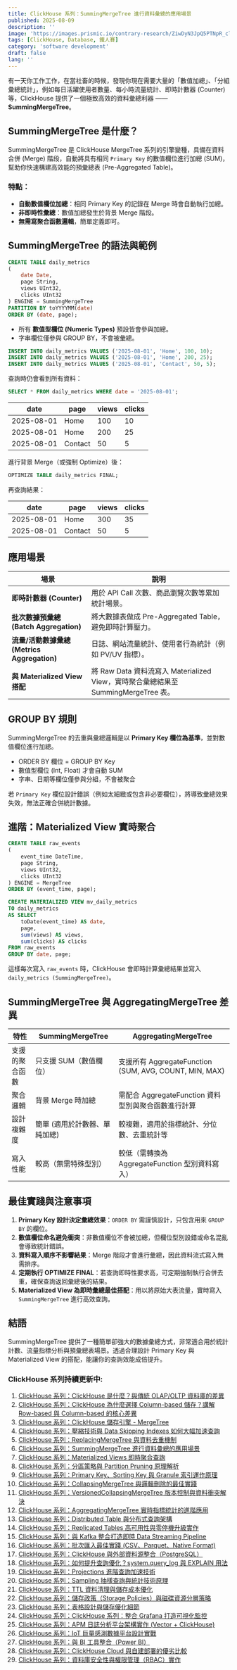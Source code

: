 ```yaml
---
title: ClickHouse 系列：SummingMergeTree 進行資料彙總的應用場景
published: 2025-08-09
description: ''
image: 'https://images.prismic.io/contrary-research/ZiwDyN3JpQ5PTNpR_clickhousecover.png?auto=format,compress'
tags: [ClickHouse, Database, 鐵人賽]
category: 'software development'
draft: false 
lang: ''
---
```


有一天你工作工作，在當社畜的時候，發現你現在需要大量的「數值加總」、「分組彙總統計」，例如每日活躍使用者數量、每小時流量統計、即時計數器 (Counter) 等，ClickHouse 提供了一個極致高效的資料彙總利器 —— **SummingMergeTree**。

## SummingMergeTree 是什麼？

SummingMergeTree 是 ClickHouse MergeTree 系列的引擎變種，具備在資料合併 (Merge) 階段，自動將具有相同 `Primary Key` 的數值欄位進行加總 (SUM)，幫助你快速構建高效能的預彙總表 (Pre-Aggregated Table)。

### 特點：

* **自動數值欄位加總**：相同 Primary Key 的記錄在 Merge 時會自動執行加總。
* **非即時性彙總**：數值加總發生於背景 Merge 階段。
* **無需寫聚合函數邏輯**，簡單定義即可。


## SummingMergeTree 的語法與範例

```sql
CREATE TABLE daily_metrics
(
    date Date,
    page String,
    views UInt32,
    clicks UInt32
) ENGINE = SummingMergeTree
PARTITION BY toYYYYMM(date)
ORDER BY (date, page);
```

* 所有 **數值型欄位 (Numeric Types)** 預設皆會參與加總。
* 字串欄位僅參與 GROUP BY，不會被彙總。

```sql
INSERT INTO daily_metrics VALUES ('2025-08-01', 'Home', 100, 10);
INSERT INTO daily_metrics VALUES ('2025-08-01', 'Home', 200, 25);
INSERT INTO daily_metrics VALUES ('2025-08-01', 'Contact', 50, 5);
```

查詢時仍會看到所有資料：

```sql
SELECT * FROM daily_metrics WHERE date = '2025-08-01';
```

| date       | page    | views | clicks |
| ---------- | ------- | ----- | ------ |
| 2025-08-01 | Home    | 100   | 10     |
| 2025-08-01 | Home    | 200   | 25     |
| 2025-08-01 | Contact | 50    | 5      |

進行背景 Merge（或強制 Optimize）後：

```sql
OPTIMIZE TABLE daily_metrics FINAL;
```

再查詢結果：

| date       | page    | views | clicks |
| ---------- | ------- | ----- | ------ |
| 2025-08-01 | Home    | 300   | 35     |
| 2025-08-01 | Contact | 50    | 5      |


## 應用場景

| 場景                                  | 說明                                                               |
| ----------------------------------- | ---------------------------------------------------------------- |
| **即時計數器 (Counter)** | 用於 API Call 次數、商品瀏覽次數等累加統計場景。                                    |
| **批次數據預彙總 (Batch Aggregation)**     | 將大數據表做成 Pre-Aggregated Table，避免即時計算壓力。                           |
| **流量/活動數據彙總 (Metrics Aggregation)** | 日誌、網站流量統計、使用者行為統計（例如 PV/UV 指標）。                                   |
| **與 Materialized View 搭配**          | 將 Raw Data 資料流寫入 Materialized View，實時聚合彙總結果至 SummingMergeTree 表。 |


## GROUP BY 規則

SummingMergeTree 的去重與彙總邏輯是以 **Primary Key 欄位為基準**，並對數值欄位進行加總。

* ORDER BY 欄位 = GROUP BY Key
* 數值型欄位 (Int, Float) 才會自動 SUM
* 字串、日期等欄位僅參與分組，不會被聚合

若 `Primary Key` 欄位設計錯誤（例如太細緻或包含非必要欄位），將導致彙總效果失效，無法正確合併統計數據。


## 進階：Materialized View 實時聚合

```sql
CREATE TABLE raw_events
(
    event_time DateTime,
    page String,
    views UInt32,
    clicks UInt32
) ENGINE = MergeTree
ORDER BY (event_time, page);

CREATE MATERIALIZED VIEW mv_daily_metrics
TO daily_metrics
AS SELECT
    toDate(event_time) AS date,
    page,
    sum(views) AS views,
    sum(clicks) AS clicks
FROM raw_events
GROUP BY date, page;
```

這樣每次寫入 `raw_events` 時，ClickHouse 會即時計算彙總結果並寫入 `daily_metrics (SummingMergeTree)`。


## SummingMergeTree 與 AggregatingMergeTree 差異

| 特性      | SummingMergeTree | AggregatingMergeTree                               |
| ------- | ---------------- | -------------------------------------------------- |
| 支援的聚合函數 | 只支援 SUM（數值欄位）    | 支援所有 AggregateFunction (SUM, AVG, COUNT, MIN, MAX) |
| 聚合邏輯    | 背景 Merge 時加總     | 需配合 AggregateFunction 資料型別與聚合函數進行計算                |
| 設計複雜度   | 簡單 (適用於計數器、單純加總) | 較複雜，適用於指標統計、分位數、去重統計等                              |
| 寫入性能    | 較高（無需特殊型別）       | 較低（需轉換為 AggregateFunction 型別資料寫入）                  |


## 最佳實踐與注意事項

1. **Primary Key 設計決定彙總效果**：`ORDER BY` 需謹慎設計，只包含用來 `GROUP BY` 的欄位。
2. **數值欄位命名避免衝突**：非數值欄位不會被加總，但欄位型別設錯或命名混亂會導致統計錯誤。
3. **資料寫入順序不影響結果**：Merge 階段才會進行彙總，因此資料流式寫入無需排序。
4. **定期執行 OPTIMIZE FINAL**：若查詢即時性要求高，可定期強制執行合併去重，確保查詢返回彙總後的結果。
5. **Materialized View 為即時彙總最佳搭配**：用以將原始大表流量，實時寫入 `SummingMergeTree` 進行高效查詢。

## 結語

SummingMergeTree 提供了一種簡單卻強大的數據彙總方式，非常適合用於統計計數、流量指標分析與預彙總表場景。透過合理設計 Primary Key 與 Materialized View 的搭配，能讓你的查詢效能成倍提升。

### ClickHouse 系列持續更新中:

1. [ClickHouse 系列：ClickHouse 是什麼？與傳統 OLAP/OLTP 資料庫的差異](https://blog.vicwen.app/posts/what-is-clickhouse/)
2. [ClickHouse 系列：ClickHouse 為什麼選擇 Column-based 儲存？講解 Row-based 與 Column-based 的核心差異](https://blog.vicwen.app/posts/clickhouse-column-row-based-storage/)
3. [ClickHouse 系列：ClickHouse 儲存引擎 - MergeTree](https://blog.vicwen.app/posts/clickhouse-mergetree-engine)
4. [ClickHouse 系列：壓縮技術與 Data Skipping Indexes 如何大幅加速查詢](https://blog.vicwen.app/posts/clickhouse-compression-skipping-index/)
5. [ClickHouse 系列：ReplacingMergeTree 與資料去重機制](https://blog.vicwen.app/posts/clickhouse-replacingmergetree-deduplication/)
6. [ClickHouse 系列：SummingMergeTree 進行資料彙總的應用場景](https://blog.vicwen.app/posts/clickhouse-summingmergetree-aggregation/)
7. [ClickHouse 系列：Materialized Views 即時聚合查詢](https://blog.vicwen.app/posts/clickhouse-materialized-view/)
8. [ClickHouse 系列：分區策略與 Partition Pruning 原理解析](https://blog.vicwen.app/posts/clickhouse-partition-pruning/)
9. [ClickHouse 系列：Primary Key、Sorting Key 與 Granule 索引運作原理](https://blog.vicwen.app/posts/clickhouse-primary-sorting-key/)
10. [ClickHouse 系列：CollapsingMergeTree 與邏輯刪除的最佳實踐](https://blog.vicwen.app/posts/clickhouse-collapsingmergetree/)
11. [ClickHouse 系列：VersionedCollapsingMergeTree 版本控制與資料衝突解決](https://blog.vicwen.app/posts/clickhouse-versioned-collapsingmergetree/)
12. [ClickHouse 系列：AggregatingMergeTree 實時指標統計的進階應用](https://blog.vicwen.app/posts/clickhouse-aggregatingmergetree/)
13. [ClickHouse 系列：Distributed Table 與分布式查詢架構](https://blog.vicwen.app/posts/clickhouse-distributed-table-architecture/)
14. [ClickHouse 系列：Replicated Tables 高可用性與零停機升級實作](https://blog.vicwen.app/posts/clickhouse-replication-failover/)
15. [ClickHouse 系列：與 Kafka 整合打造即時 Data Streaming Pipeline](https://blog.vicwen.app/posts/clickhouse-kafka-data-streaming-pipeline/)
16. [ClickHouse 系列：批次匯入最佳實踐 (CSV、Parquet、Native Format)](https://blog.vicwen.app/posts/clickhouse-batch-import/)
17. [ClickHouse 系列：ClickHouse 與外部資料源整合（PostgreSQL）](https://blog.vicwen.app/posts/clickhouse-external-data-integration/)
18. [ClickHouse 系列：如何提升查詢優化？system.query_log 與 EXPLAIN 用法](https://blog.vicwen.app/posts/clickhouse-query-log-explain/)
19. [ClickHouse 系列：Projections 進階查詢加速技術](https://blog.vicwen.app/posts/clickhouse-projections-optimization/)
20. [ClickHouse 系列：Sampling 抽樣查詢與統計技術原理](https://blog.vicwen.app/posts/clickhouse-sampling-statistics/)
21. [ClickHouse 系列：TTL 資料清理與儲存成本優化](https://blog.vicwen.app/posts/clickhouse-ttl-storage-management/)
22. [ClickHouse 系列：儲存政策（Storage Policies）與磁碟資源分層策略](https://blog.vicwen.app/posts/clickhouse-storage-policies/)
23. [ClickHouse 系列：表格設計與儲存優化細節](https://blog.vicwen.app/posts/clickhouse-schemas-storage-improvement/)
24. [ClickHouse 系列：ClickHouse 系列：整合 Grafana 打造可視化監控](https://blog.vicwen.app/posts/clickhouse-grafana-dashboard/)
25. [ClickHouse 系列：APM 日誌分析平台架構實作 (Vector + ClickHouse)](https://blog.vicwen.app/posts/clickhouse-apm-log-analytics/)
26. [ClickHouse 系列：IoT 巨量感測數據平台設計實戰](https://blog.vicwen.app/posts/clickhouse-iot-analytics/)
27. [ClickHouse 系列：與 BI 工具整合（Power BI）](https://blog.vicwen.app/posts/clickhouse-bi-integration/)
28. [ClickHouse 系列：ClickHouse Cloud 與自建部署的優劣比較](https://blog.vicwen.app/posts/clickhouse-cloud-vs-self-host/)
29. [ClickHouse 系列：資料庫安全性與權限管理（RBAC）實作](https://blog.vicwen.app/posts/clickhouse-security-rbac/)

